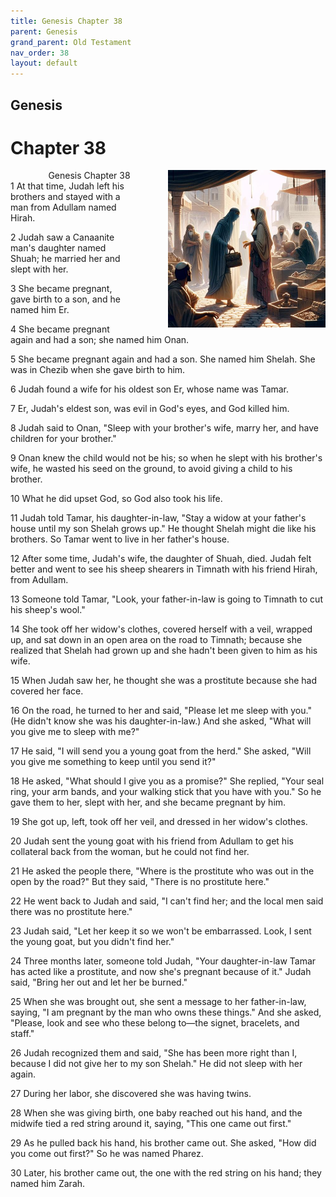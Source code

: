 ```yaml
---
title: Genesis Chapter 38
parent: Genesis
grand_parent: Old Testament
nav_order: 38
layout: default
---
```


## Genesis

# Chapter 38

<div style="clear: both; text-align: right;">
    <img src="/assets/Image/Genesis/500/38.jpg" alt="Genesis Chapter 38" class="chapter-image" style="max-width: 50%; height: auto; float: right; margin: 0 0 10px 10px; padding-left: 10%;">
    <figcaption style="font-size: 14px;">Genesis Chapter 38</figcaption>
</div>
1 At that time, Judah left his brothers and stayed with a man from Adullam named Hirah.

2 Judah saw a Canaanite man's daughter named Shuah; he married her and slept with her.

3 She became pregnant, gave birth to a son, and he named him Er.

4 She became pregnant again and had a son; she named him Onan.

5 She became pregnant again and had a son. She named him Shelah. She was in Chezib when she gave birth to him.

6 Judah found a wife for his oldest son Er, whose name was Tamar.

7 Er, Judah's eldest son, was evil in God's eyes, and God killed him.

8 Judah said to Onan, "Sleep with your brother's wife, marry her, and have children for your brother."

9 Onan knew the child would not be his; so when he slept with his brother's wife, he wasted his seed on the ground, to avoid giving a child to his brother.

10 What he did upset God, so God also took his life.

11 Judah told Tamar, his daughter-in-law, "Stay a widow at your father's house until my son Shelah grows up." He thought Shelah might die like his brothers. So Tamar went to live in her father's house.

12 After some time, Judah's wife, the daughter of Shuah, died. Judah felt better and went to see his sheep shearers in Timnath with his friend Hirah, from Adullam.

13 Someone told Tamar, "Look, your father-in-law is going to Timnath to cut his sheep's wool."

14 She took off her widow's clothes, covered herself with a veil, wrapped up, and sat down in an open area on the road to Timnath; because she realized that Shelah had grown up and she hadn't been given to him as his wife.

15 When Judah saw her, he thought she was a prostitute because she had covered her face.

16 On the road, he turned to her and said, "Please let me sleep with you." (He didn't know she was his daughter-in-law.) And she asked, "What will you give me to sleep with me?"

17 He said, "I will send you a young goat from the herd." She asked, "Will you give me something to keep until you send it?"

18 He asked, "What should I give you as a promise?" She replied, "Your seal ring, your arm bands, and your walking stick that you have with you." So he gave them to her, slept with her, and she became pregnant by him.

19 She got up, left, took off her veil, and dressed in her widow's clothes.

20 Judah sent the young goat with his friend from Adullam to get his collateral back from the woman, but he could not find her.

21 He asked the people there, "Where is the prostitute who was out in the open by the road?" But they said, "There is no prostitute here."

22 He went back to Judah and said, "I can't find her; and the local men said there was no prostitute here."

23 Judah said, "Let her keep it so we won't be embarrassed. Look, I sent the young goat, but you didn't find her."

24 Three months later, someone told Judah, "Your daughter-in-law Tamar has acted like a prostitute, and now she's pregnant because of it." Judah said, "Bring her out and let her be burned."

25 When she was brought out, she sent a message to her father-in-law, saying, "I am pregnant by the man who owns these things." And she asked, "Please, look and see who these belong to—the signet, bracelets, and staff."

26 Judah recognized them and said, "She has been more right than I, because I did not give her to my son Shelah." He did not sleep with her again.

27 During her labor, she discovered she was having twins.

28 When she was giving birth, one baby reached out his hand, and the midwife tied a red string around it, saying, "This one came out first."

29 As he pulled back his hand, his brother came out. She asked, "How did you come out first?" So he was named Pharez.

30 Later, his brother came out, the one with the red string on his hand; they named him Zarah.


